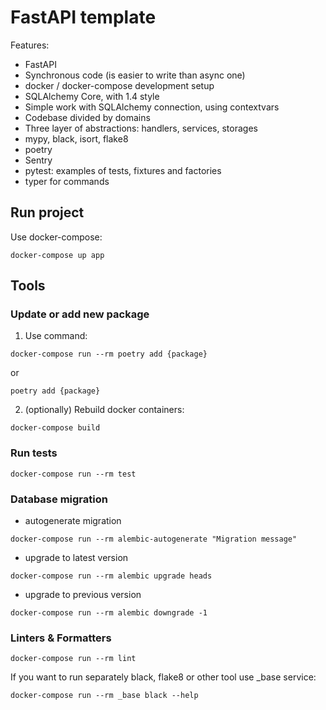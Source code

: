 # FastAPI template

Features:
* FastAPI
* Synchronous code (is easier to write than async one)
* docker / docker-compose development setup
* SQLAlchemy Core, with 1.4 style
* Simple work with SQLAlchemy connection, using contextvars
* Codebase divided by domains
* Three layer of abstractions: handlers, services, storages
* mypy, black, isort, flake8
* poetry
* Sentry
* pytest: examples of tests, fixtures and factories
* typer for commands

## Run project

Use docker-compose:

```shell
docker-compose up app
```

## Tools

### Update or add new package

1.  Use command:

```shell
docker-compose run --rm poetry add {package}
```

or

```shell
poetry add {package}
```

2.  (optionally) Rebuild docker containers:

```shell
docker-compose build
```

### Run tests

```shell
docker-compose run --rm test
```

### Database migration

*   autogenerate migration

```shell
docker-compose run --rm alembic-autogenerate "Migration message"
```

*   upgrade to latest version

```shell
docker-compose run --rm alembic upgrade heads
```

*   upgrade to previous version

```shell
docker-compose run --rm alembic downgrade -1
```

### Linters & Formatters

```shell
docker-compose run --rm lint
```

If you want to run separately black, flake8 or other tool use \_base service:

```shell
docker-compose run --rm _base black --help
```
